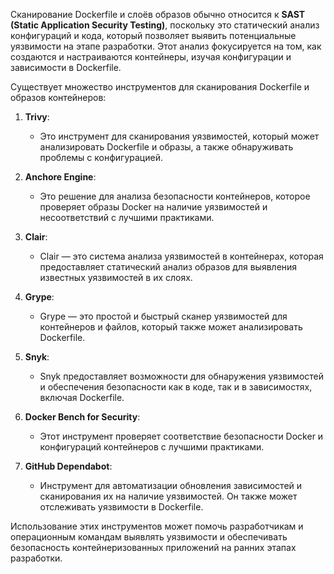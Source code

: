 Сканирование Dockerfile и слоёв образов обычно относится к **SAST (Static Application Security Testing)**, поскольку это статический анализ конфигураций и кода, который позволяет выявить потенциальные уязвимости на этапе разработки. Этот анализ фокусируется на том, как создаются и настраиваются контейнеры, изучая конфигурации и зависимости в Dockerfile.

Существует множество инструментов для сканирования Dockerfile и образов контейнеров:

1. **Trivy**:
   - Это инструмент для сканирования уязвимостей, который может анализировать Dockerfile и образы, а также обнаруживать проблемы с конфигурацией.

2. **Anchore Engine**:
   - Это решение для анализа безопасности контейнеров, которое проверяет образы Docker на наличие уязвимостей и несоответствий с лучшими практиками.

3. **Clair**:
   - Clair — это система анализа уязвимостей в контейнерах, которая предоставляет статический анализ образов для выявления известных уязвимостей в их слоях.

4. **Grype**:
   - Grype — это простой и быстрый сканер уязвимостей для контейнеров и файлов, который также может анализировать Dockerfile.

5. **Snyk**:
   - Snyk предоставляет возможности для обнаружения уязвимостей и обеспечения безопасности как в коде, так и в зависимостях, включая Dockerfile.

6. **Docker Bench for Security**:
   - Этот инструмент проверяет соответствие безопасности Docker и конфигураций контейнеров с лучшими практиками.

7. **GitHub Dependabot**:
   - Инструмент для автоматизации обновления зависимостей и сканирования их на наличие уязвимостей. Он также может отслеживать уязвимости в Dockerfile.

Использование этих инструментов может помочь разработчикам и операционным командам выявлять уязвимости и обеспечивать безопасность контейнеризованных приложений на ранних этапах разработки.